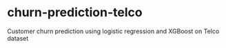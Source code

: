 # churn-prediction-telco
Customer churn prediction using logistic regression and XGBoost on Telco dataset
